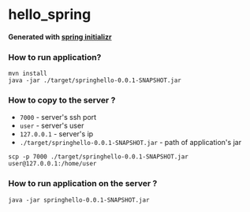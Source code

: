 # hello_spring

#### Generated with [spring initializr](https://start.spring.io/)

### How to run application?
```
mvn install
java -jar ./target/springhello-0.0.1-SNAPSHOT.jar
``` 

### How to copy to the server ?
- ``7000`` - server's ssh port
- ``user`` - server's user
- ``127.0.0.1`` - server's ip
- ``./target/springhello-0.0.1-SNAPSHOT.jar`` - path of application's jar
```
scp -p 7000 ./target/springhello-0.0.1-SNAPSHOT.jar user@127.0.0.1:/home/user
```

### How to run application on the server ?
```
java -jar springhello-0.0.1-SNAPSHOT.jar
```